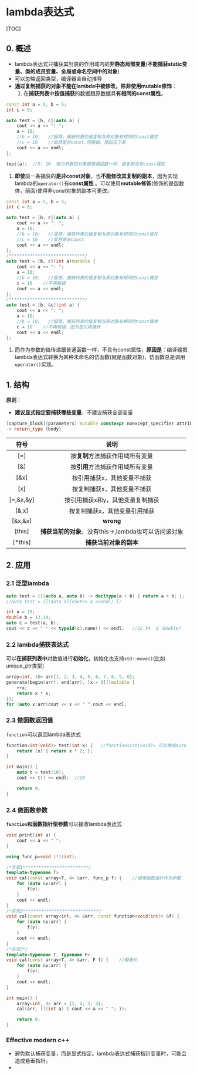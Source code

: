 # lambda表达式

\[TOC\]

## 0. 概述

* lambda表达式只捕获其封装的作用域内的**非静态局部变量**\(**不能捕获static变量、类的成员变量、全局或命名空间中的对象**\)
* 可以忽略返回类型，编译器会自动推导
* **通过复制捕获的对象不能在lambda中被修改，除非使用mutable修饰**：
  1. 在**捕获列表**中**按值捕获**的数据跟原数据具**有相同的const属性**。

```cpp
const int a = 5, b = 5;
int c = 5;

auto test = [b, c](auto a) {
    cout << a << ": ";
    a = 10;
    //b = 10;   //报错，捕获列表的值复制与原对象有相同的const属性
    //c = 10    //虽然是非const,但报错，原因见下条
    cout << a << endl;
};

test(a);  //5: 10  做为参数的对象跟普通函数一样，值复制没有const属性
```

1. **即使**前一条捕获的**是非const对象**，也**不能修改其复制的副本**，因为实现lambda的`operator()`有**const属性** 。可以使用**mutable修饰**\(修饰的是函数体，前面\)使得非const对象的副本可更改。

```cpp
const int a = 5, b = 5;
int c = 5;

auto test = [b, c](auto a) {
    cout << a << ": ";
    a = 10;
    //b = 10;   //报错，捕获列表的值复制与原对象有相同的const属性
    //c = 10    //虽然是非const
    cout << a << endl;
};
/*****************************/
auto test = [b, c](int a)mutable {
    cout << a << ": ";
    a = 10;
    //b = 10;   //报错，捕获列表的值复制与原对象有相同的const属性
    c = 10    //不再报错
    cout << a << endl;
};
/*****************************/
auto test = [b, &c](int a) {
    cout << a << ": ";
    a = 10;
    //b = 10;   //报错，捕获列表的值复制与原对象有相同的const属性
    c = 10    //不再报错，因为是引用捕获
    cout << a << endl;
};
```

1. 而作为参数的值传递跟普通函数一样，不具有const属性，**原因是**：编译器把lambda表达式转换为某种未命名的仿函数\(就是函数对象\)，仿函数总是调用`operator()`实现。

## 1. 结构

**原则**：

* **建议显式指定要捕获哪些变量**，不建议捕获全部变量

```cpp
[capture_block](parameters) mutable constexpr noexcept_specifier attributes
-> return_type {body}
```

| 符号 | 说明 |
| :---: | :---: |
| \[=\] | 按**复制**方法捕获作用域所有变量 |
| \[&\] | 按**引用**方法捕获作用域所有变量 |
| \[&x\] | 按引用捕获x，其他变量不捕获 |
| \[x\] | 按复制捕获x，其他变量不捕获 |
| \[=,&x,&y\] | 按引用捕获x和y，其他变量复制捕获 |
| \[&,x\] | 按复制捕获x，其他变量引用捕获 |
| \[&x,&x\] | **wrong** |
| \[this\] | **捕获当前的对象**，没有this-&gt;,lambda也可以访问该对象 |
| \[\*this\] | **捕获当前对象的副本** |

## 2. 应用

### 2.1 泛型lambda

```cpp
auto test = [](auto a, auto b) -> decltype(a + b) { return a + b; };
//auto test = [](auto a){cout<< a <<endl; };

int a = 10;
double b = 12.34;
auto c = test(a, b);
cout << c << " " << typeid(c).name() << endl;   //22.34  d（double）
```

### 2.2 lambda捕获表达式

可以**在捕获列表中**对数值进行**初始化**，初始化也支持`std::move()`\(比如unique\_ptr类型\)

```cpp
array<int, 10> arr{1, 2, 3, 4, 5, 6, 7, 8, 9, 0};
generate(begin(arr), end(arr), [x = 0]()mutable {   
    ++x;
    return x * x;
});
for (auto x:arr)cout << x << " ";cout << endl;
```

### 2.3 做函数返回值

`function`可以返回lambda表达式

```cpp
function<int(void)> test(int x) {   //function<int(void)> 可以换成auto
    return [x] { return x * 2; };
}

int main() {
    auto t = test(10);
    cout << t() << endl;  //20

    return 0;
}
```

### 2.4 做函数参数

**`function`**和**函数指针型参数**可以接收lambda表达式

```cpp
void print(int a) {
    cout << a << " ";
}

using func_p=void (*)(int);   

/*实现1*************************/
template<typename T>
void cal(const array<T, 4> &arr, func_p f) {    //使用函数指针作为参数
    for (auto &v:arr) {
        f(v);
    }
    cout << endl;
}
/*实现2*****************************/
void cal(const array<int, 4> &arr, const function<void(int)> &f) {
    for (auto &v:arr) {
        f(v);
    }
    cout << endl;
}
/*实现3*/
template<typename T, typename F>
void cal(const array<T, 4> &arr, F f) {    //模板化
    for (auto &v:arr) {
        f(v);
    }
    cout << endl;
}

int main() {
    array<int, 4> arr = {1, 2, 3, 4};
    cal(arr, [](int a) { cout << a << " "; });

    return 0;
}
```

### Effective modern c++

* 避免默认捕获变量，而是显式指定。lambda表达式捕获指针变量时，可能会造成悬垂指针。
* 
